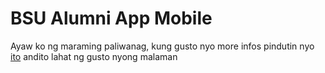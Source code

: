 # BSU Alumni App Mobile
Ayaw ko ng maraming paliwanag, kung gusto nyo more infos pindutin nyo  [ito](https://github.com/hubymeme22/alumni-app-project) andito lahat ng gusto nyong malaman

